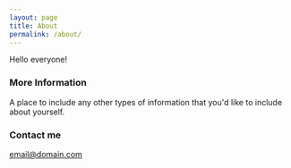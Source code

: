 ```yaml
---
layout: page
title: About
permalink: /about/
---
```


Hello everyone! 

### More Information

A place to include any other types of information that you'd like to include about yourself.

### Contact me

[email@domain.com](mailto:email@domain.com)